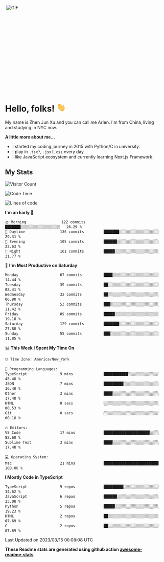 <img align="right" alt="GIF" src="https://media.giphy.com/media/xUA7bdpLxQhsSQdyog/giphy.gif" width="500" height="320" />

# Hello, folks! <img src="https://raw.githubusercontent.com/arlenxuzj/arlenxuzj/master/assets/wave.gif" width="30px">

My name is Zhen Jun Xu and you can call me Arlen. I'm from China, living and studying in NYC now.

**A little more about me...**

 - I started my coding journey in 2015 with Python/C in university.
 - I play in `.tsx?`, `.jsx?`, `css` every day.
 - I like JavaScript ecosystem and currently learning Next.js Framework.

## My Stats

![Visitor Count](https://komarev.com/ghpvc/?username=arlenxuzj&color=blue&label=Profile+Views)

<!--START_SECTION:waka-->
![Code Time](http://img.shields.io/badge/Code%20Time-3%2C081%20hrs%2058%20mins-blue)

![Lines of code](https://img.shields.io/badge/From%20Hello%20World%20I%27ve%20Written-793.8%20thousand%20lines%20of%20code-blue)

**I'm an Early 🐤** 

```text
🌞 Morning                122 commits         ███████░░░░░░░░░░░░░░░░░░   26.29 % 
🌆 Daytime                136 commits         ███████░░░░░░░░░░░░░░░░░░   29.31 % 
🌃 Evening                105 commits         ██████░░░░░░░░░░░░░░░░░░░   22.63 % 
🌙 Night                  101 commits         █████░░░░░░░░░░░░░░░░░░░░   21.77 % 
```
📅 **I'm Most Productive on Saturday** 

```text
Monday                   67 commits          ████░░░░░░░░░░░░░░░░░░░░░   14.44 % 
Tuesday                  39 commits          ██░░░░░░░░░░░░░░░░░░░░░░░   08.41 % 
Wednesday                32 commits          ██░░░░░░░░░░░░░░░░░░░░░░░   06.90 % 
Thursday                 53 commits          ███░░░░░░░░░░░░░░░░░░░░░░   11.42 % 
Friday                   89 commits          █████░░░░░░░░░░░░░░░░░░░░   19.18 % 
Saturday                 129 commits         ███████░░░░░░░░░░░░░░░░░░   27.80 % 
Sunday                   55 commits          ███░░░░░░░░░░░░░░░░░░░░░░   11.85 % 
```


📊 **This Week I Spent My Time On** 

```text
🕑︎ Time Zone: America/New_York

💬 Programming Languages: 
TypeScript               9 mins              ███████████░░░░░░░░░░░░░░   45.48 % 
JSON                     7 mins              █████████░░░░░░░░░░░░░░░░   36.40 % 
Other                    3 mins              ████░░░░░░░░░░░░░░░░░░░░░   17.40 % 
HTML                     0 secs              ░░░░░░░░░░░░░░░░░░░░░░░░░   00.53 % 
Git                      0 secs              ░░░░░░░░░░░░░░░░░░░░░░░░░   00.18 % 

🔥 Editors: 
VS Code                  17 mins             █████████████████████░░░░   82.60 % 
Sublime Text             3 mins              ████░░░░░░░░░░░░░░░░░░░░░   17.40 % 

💻 Operating System: 
Mac                      21 mins             █████████████████████████   100.00 % 
```

**I Mostly Code in TypeScript** 

```text
TypeScript               9 repos             █████████░░░░░░░░░░░░░░░░   34.62 % 
JavaScript               6 repos             ██████░░░░░░░░░░░░░░░░░░░   23.08 % 
Python                   5 repos             █████░░░░░░░░░░░░░░░░░░░░   19.23 % 
HTML                     2 repos             ██░░░░░░░░░░░░░░░░░░░░░░░   07.69 % 
C                        2 repos             ██░░░░░░░░░░░░░░░░░░░░░░░   07.69 % 
```




 Last Updated on 2023/03/15 00:08:08 UTC
<!--END_SECTION:waka-->

**These Readme stats are generated using github action [awesome-readme-stats](https://github.com/anmol098/waka-readme-stats)**

